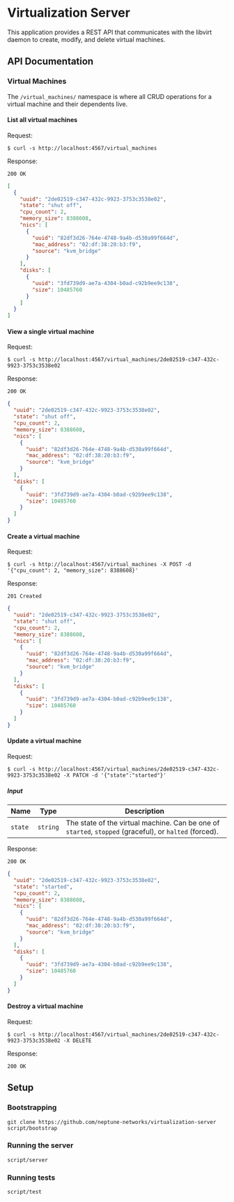 # Virtualization Server

This application provides a REST API that communicates with the libvirt daemon to create, modify, and delete virtual machines.

## API Documentation

### Virtual Machines

The `/virtual_machines/` namespace is where all CRUD operations for a virtual machine and their dependents live.

#### List all virtual machines

Request:

```
$ curl -s http://localhost:4567/virtual_machines
```

Response:

```
200 OK
```

```json
[
  {
    "uuid": "2de02519-c347-432c-9923-3753c3538e02",
    "state": "shut off",
    "cpu_count": 2,
    "memory_size": 8388608,
    "nics": [
      {
        "uuid": "82df3d26-764e-4748-9a4b-d530a99f664d",
        "mac_address": "02:df:38:20:b3:f9",
        "source": "kvm_bridge"
      }
    ],
    "disks": [
      {
        "uuid": "3fd739d9-ae7a-4304-b0ad-c92b9ee9c138",
        "size": 10485760
      }
    ]
  }
]
```

#### View a single virtual machine

Request:

```
$ curl -s http://localhost:4567/virtual_machines/2de02519-c347-432c-9923-3753c3538e02
```

Response:

```
200 OK
```

```json
{
  "uuid": "2de02519-c347-432c-9923-3753c3538e02",
  "state": "shut off",
  "cpu_count": 2,
  "memory_size": 8388608,
  "nics": [
    {
      "uuid": "82df3d26-764e-4748-9a4b-d530a99f664d",
      "mac_address": "02:df:38:20:b3:f9",
      "source": "kvm_bridge"
    }
  ],
  "disks": [
    {
      "uuid": "3fd739d9-ae7a-4304-b0ad-c92b9ee9c138",
      "size": 10485760
    }
  ]
}
```

#### Create a virtual machine

Request:

```
$ curl -s http://localhost:4567/virtual_machines -X POST -d '{"cpu_count": 2, "memory_size": 8388608}'
```

Response:

```
201 Created
```

```json
{
  "uuid": "2de02519-c347-432c-9923-3753c3538e02",
  "state": "shut off",
  "cpu_count": 2,
  "memory_size": 8388608,
  "nics": [
    {
      "uuid": "82df3d26-764e-4748-9a4b-d530a99f664d",
      "mac_address": "02:df:38:20:b3:f9",
      "source": "kvm_bridge"
    }
  ],
  "disks": [
    {
      "uuid": "3fd739d9-ae7a-4304-b0ad-c92b9ee9c138",
      "size": 10485760
    }
  ]
}
```

#### Update a virtual machine

Request:

```
$ curl -s http://localhost:4567/virtual_machines/2de02519-c347-432c-9923-3753c3538e02 -X PATCH -d '{"state":"started"}'
```

##### Input

| Name | Type | Description |
|------|------|-------------|
| `state` | `string` | The state of the virtual machine. Can be one of `started`, `stopped` (graceful), or `halted` (forced).

Response:

```
200 OK
```

```json
{
  "uuid": "2de02519-c347-432c-9923-3753c3538e02",
  "state": "started",
  "cpu_count": 2,
  "memory_size": 8388608,
  "nics": [
    {
      "uuid": "82df3d26-764e-4748-9a4b-d530a99f664d",
      "mac_address": "02:df:38:20:b3:f9",
      "source": "kvm_bridge"
    }
  ],
  "disks": [
    {
      "uuid": "3fd739d9-ae7a-4304-b0ad-c92b9ee9c138",
      "size": 10485760
    }
  ]
}
```

#### Destroy a virtual machine

Request:

```
$ curl -s http://localhost:4567/virtual_machines/2de02519-c347-432c-9923-3753c3538e02 -X DELETE
```

Response:

```
200 OK
```

## Setup

### Bootstrapping

```
git clone https://github.com/neptune-networks/virtualization-server
script/bootstrap
```

### Running the server

```
script/server
```

### Running tests

```
script/test
```
